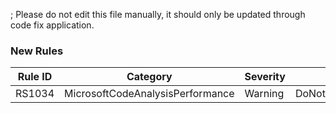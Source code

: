 ; Please do not edit this file manually, it should only be updated through code fix application.
### New Rules
Rule ID | Category | Severity | Notes
--------|----------|----------|-------
RS1034 | MicrosoftCodeAnalysisPerformance | Warning | DoNotCompareSyntaxTokenAgainstDefaultLiteralAnalyzer